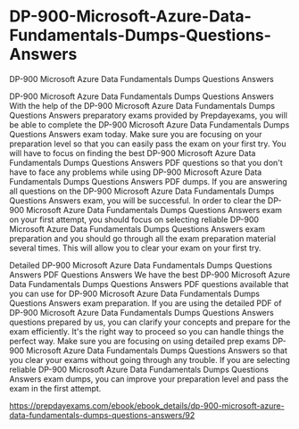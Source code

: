 # DP-900-Microsoft-Azure-Data-Fundamentals-Dumps-Questions-Answers
DP-900 Microsoft Azure Data Fundamentals Dumps Questions Answers

DP-900 Microsoft Azure Data Fundamentals Dumps Questions Answers
With the help of the DP-900 Microsoft Azure Data Fundamentals Dumps Questions Answers preparatory exams provided by Prepdayexams, you will be able to complete the DP-900 Microsoft Azure Data Fundamentals Dumps Questions Answers exam today. Make sure you are focusing on your preparation level so that you can easily pass the exam on your first try. You will have to focus on finding the best DP-900 Microsoft Azure Data Fundamentals Dumps Questions Answers PDF questions so that you don't have to face any problems while using DP-900 Microsoft Azure Data Fundamentals Dumps Questions Answers PDF dumps. If you are answering all questions on the DP-900 Microsoft Azure Data Fundamentals Dumps Questions Answers exam, you will be successful. In order to clear the DP-900 Microsoft Azure Data Fundamentals Dumps Questions Answers exam on your first attempt, you should focus on selecting reliable DP-900 Microsoft Azure Data Fundamentals Dumps Questions Answers exam preparation and you should go through all the exam preparation material several times. This will allow you to clear your exam on your first try.

Detailed DP-900 Microsoft Azure Data Fundamentals Dumps Questions Answers PDF Questions Answers
We have the best DP-900 Microsoft Azure Data Fundamentals Dumps Questions Answers PDF questions available that you can use for DP-900 Microsoft Azure Data Fundamentals Dumps Questions Answers exam preparation. If you are using the detailed PDF of DP-900 Microsoft Azure Data Fundamentals Dumps Questions Answers questions prepared by us, you can clarify your concepts and prepare for the exam efficiently. It's the right way to proceed so you can handle things the perfect way. Make sure you are focusing on using detailed prep exams DP-900 Microsoft Azure Data Fundamentals Dumps Questions Answers so that you clear your exams without going through any trouble. If you are selecting reliable DP-900 Microsoft Azure Data Fundamentals Dumps Questions Answers exam dumps, you can improve your preparation level and pass the exam in the first attempt.

https://prepdayexams.com/ebook/ebook_details/dp-900-microsoft-azure-data-fundamentals-dumps-questions-answers/92
